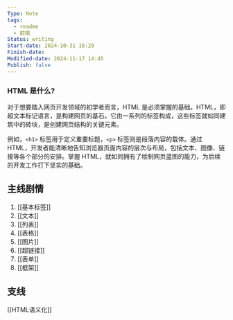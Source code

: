 ```yaml
---
Type: Note
tags:
  - readme
  - 前端
Status: writing
Start-date: 2024-10-31 18:29
Finish-date: 
Modified-date: 2024-11-17 14:45
Publish: false
---
```

### HTML 是什么?
对于想要踏入网页开发领域的初学者而言，HTML 是必须掌握的基础。HTML，即超文本标记语言，是构建网页的基石。它由一系列的标签构成，这些标签就如同建筑中的砖块，是创建网页结构的关键元素。

例如，`<h1>` 标签用于定义重要标题，`<p>` 标签则是段落内容的载体。通过 HTML，开发者能清晰地告知浏览器页面内容的层次与布局，包括文本、图像、链接等各个部分的安排。掌握 HTML，就如同拥有了绘制网页蓝图的能力，为后续的开发工作打下坚实的基础。


## 主线剧情
1. [[基本标签]]
2. [[文本]]
3. [[列表]]
4. [[表格]]
5. [[图片]]
6. [[超链接]]
7. [[表单]]
8. [[框架]]

## 支线
[[HTML语义化]]
